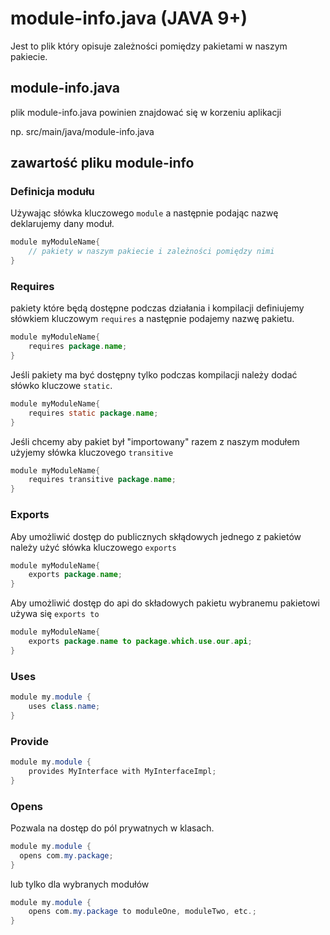 # module-info.java (JAVA 9+)

Jest to plik który opisuje zależności pomiędzy pakietami w naszym pakiecie.

## module-info.java
plik module-info.java powinien znajdować się w korzeniu aplikacji

np. src/main/java/module-info.java

## zawartość pliku module-info

### Definicja modułu
Używając słówka kluczowego `module` a następnie podając nazwę deklarujemy dany moduł.

```java
module myModuleName{
    // pakiety w naszym pakiecie i zależności pomiędzy nimi
}

```

### Requires
pakiety które będą dostępne podczas działania i kompilacji definiujemy słówkiem kluczowym `requires` a następnie podajemy nazwę pakietu.

```java
module myModuleName{
    requires package.name;
}
```

Jeśli pakiety ma być dostępny tylko podczas kompilacji należy dodać słówko kluczowe `static`.

```java
module myModuleName{
    requires static package.name;
}
```

Jeśli chcemy aby pakiet był "importowany" razem z naszym modułem użyjemy słówka kluczovego `transitive`

```java
module myModuleName{
    requires transitive package.name;
}
```

### Exports

Aby umożliwić dostęp do publicznych skłądowych jednego z pakietów należy użyć słówka kluczowego `exports`

```java
module myModuleName{
    exports package.name;
}
```

Aby umożliwić dostęp do api do składowych pakietu wybranemu pakietowi używa się `exports to`

```java
module myModuleName{
    exports package.name to package.which.use.our.api;
}
```

### Uses

```java
module my.module {
    uses class.name;
}
```

### Provide

```java
module my.module {
    provides MyInterface with MyInterfaceImpl;
}
```

### Opens

Pozwala na dostęp do pól prywatnych w klasach.

```java
module my.module {
  opens com.my.package;
}
```

lub tylko dla wybranych modułów

```java
module my.module {
    opens com.my.package to moduleOne, moduleTwo, etc.;
}
```

